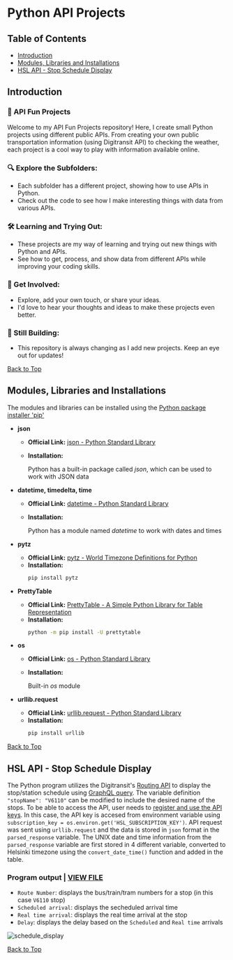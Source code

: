 # Python API Projects
## Table of Contents
* [Introduction](https://github.com/PrameshKhanal/python-api-projects/blob/main/README.md#introduction)
* [Modules, Libraries and Installations](https://github.com/PrameshKhanal/python-api-projects#modules-libraries-and-installations)
* [HSL API - Stop Schedule Display]()
## Introduction
### 🚀 API Fun Projects

Welcome to my API Fun Projects repository! Here, I create small Python projects using different public APIs. From creating your own public transportation information (using Digitransit API) to checking the weather, each project is a cool way to play with information available online.

### 🔍 Explore the Subfolders:
* Each subfolder has a different project, showing how to use APIs in Python.
* Check out the code to see how I make interesting things with data from various APIs.

### 🛠️ Learning and Trying Out:
* These projects are my way of learning and trying out new things with Python and APIs.
* See how to get, process, and show data from different APIs while improving your coding skills.

### 🌟 Get Involved:
* Explore, add your own touch, or share your ideas.
* I'd love to hear your thoughts and ideas to make these projects even better.

### 🚧 Still Building:
* This repository is always changing as I add new projects. Keep an eye out for updates!

[Back to Top](#table-of-contents)
  
## Modules, Libraries and Installations
The modules and libraries can be installed using the [Python package installer 'pip'](https://pypi.org/project/pip/)
- **json**
  - **Official Link:** [json - Python Standard Library](https://docs.python.org/3/library/json.html)
  - **Installation:**

    Python has a built-in package called _json_, which can be used to work with JSON data

- **datetime, timedelta, time**
  - **Official Link:** [datetime - Python Standard Library](https://docs.python.org/3/library/datetime.html)
  - **Installation:**

    Python has a module named _datetime_ to work with dates and times

- **pytz**
  - **Official Link:** [pytz - World Timezone Definitions for Python](https://pypi.org/project/pytz/)
  - **Installation:**
    ```bash
    pip install pytz
    ```

- **PrettyTable**
  - **Official Link:** [PrettyTable - A Simple Python Library for Table Representation](https://github.com/jazzband/prettytable)
  - **Installation:**
    ```bash
    python -m pip install -U prettytable
    ```

- **os**
  - **Official Link:** [os - Python Standard Library](https://docs.python.org/3/library/os.html)
  - **Installation:**
  
    Built-in _os_ module

- **urllib.request**
  - **Official Link:** [urllib.request - Python Standard Library](https://docs.python.org/3/library/urllib.request.html)
  - **Installation:**
    ```bash
    pip install urllib
    ```
[Back to Top](#table-of-contents)

## HSL API - Stop Schedule Display
The Python program utilizes the Digitransit's [Routing API](https://digitransit.fi/en/developers/apis/1-routing-api/) to display the stop/station schedule using [GraphQL query](https://digitransit.fi/en/developers/apis/1-routing-api/stops/#query-stops-by-name-or-number). The variable definition `"stopName": "V6110"` can be modified to include the desired name of the stops. To be able to access the API, user needs to [register and use the API keys](https://digitransit.fi/en/developers/api-registration/). In this case, the API key is accesed from environment variable using `subscription_key = os.environ.get('HSL_SUBSCRIPTION_KEY')`. API request was sent using `urllib.request` and the data is stored in `json` format in the `parsed_response` variable. The UNIX date and time information from the `parsed_response` variable are first stored in 4 different variable, converted to Helsinki timezone using the `convert_date_time()` function and added in the table. 


### Program output | [VIEW FILE](https://github.com/PrameshKhanal/python-api-projects/blob/main/HSL%20API%20-%20Stop%20Schedule%20Display/HSL_stops_schedule.py)
* `Route Number`: displays the bus/train/tram numbers for a stop (in this case `V6110` stop)
* `Scheduled arrival`: displays the secheduled arrival time
* `Real time arrival`: displays the real time arrival at the stop
* `Delay`: displays the delay based on the `Scheduled` and `Real time` arrivals

![schedule_display](https://github.com/PrameshKhanal/python-api-projects/assets/7952696/b5def655-de96-47bb-aceb-70707d2b216b)

[Back to Top](#table-of-contents)
